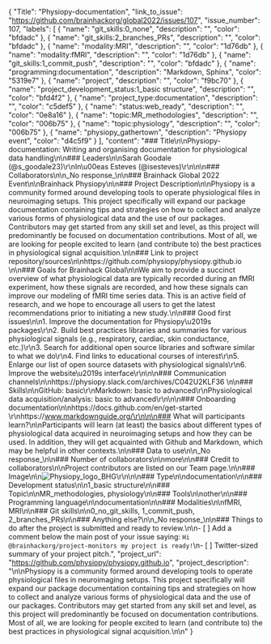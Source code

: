 {
  "Title": "Physiopy-documentation",
  "link_to_issue": "https://github.com/brainhackorg/global2022/issues/107",
  "issue_number": 107,
  "labels": [
    {
      "name": "git_skills:0_none",
      "description": "",
      "color": "bfdadc"
    },
    {
      "name": "git_skills:2_branches_PRs",
      "description": "",
      "color": "bfdadc"
    },
    {
      "name": "modality:MRI",
      "description": "",
      "color": "1d76db"
    },
    {
      "name": "modality:fMRI",
      "description": "",
      "color": "1d76db"
    },
    {
      "name": "git_skills:1_commit_push",
      "description": "",
      "color": "bfdadc"
    },
    {
      "name": "programming:documentation",
      "description": "Markdown, Sphinx",
      "color": "5319e7"
    },
    {
      "name": "project",
      "description": "",
      "color": "f9bc70"
    },
    {
      "name": "project_development_status:1_basic structure",
      "description": "",
      "color": "bfd4f2"
    },
    {
      "name": "project_type:documentation",
      "description": "",
      "color": "c5def5"
    },
    {
      "name": "status:web_ready",
      "description": "",
      "color": "0e8a16"
    },
    {
      "name": "topic:MR_methodologies",
      "description": "",
      "color": "006b75"
    },
    {
      "name": "topic:physiology",
      "description": "",
      "color": "006b75"
    },
    {
      "name": "physiopy_gathertown",
      "description": "Physiopy event",
      "color": "d4c5f9"
    }
  ],
  "content": "### Title\n\nPhysiopy-documentation: Writing and organising documentation for physiological data handling\n\n### Leaders\n\nSarah Goodale (@s_goodale23)\r\nIn\u00eas Esteves (@isesteves)\r\n\n\n### Collaborators\n\n_No response_\n\n### Brainhack Global 2022 Event\n\nBrainhack Physiopy\n\n### Project Description\n\nPhysiopy is a community formed around developing tools to operate physiological files in neuroimaging setups. This project specifically will expand our package documentation containing tips and strategies on how to collect and analyze various forms of physiological data and the use of our packages. Contributors may get started from any skill set and level, as this project will predominantly be focused on documentation contributions. Most of all, we are looking for people excited to learn (and contribute to) the best practices in physiological signal acquisition.\n\n### Link to project repository/sources\n\nhttps://github.com/physiopy/physiopy.github.io \n\n### Goals for Brainhack Global\n\nWe aim to provide a succinct overview of what physiological data are typically recorded during an fMRI experiment, how these signals are recorded, and how these signals can improve our modeling of fMRI time series data. This is an active field of research, and we hope to encourage all users to get the latest recommendations prior to initiating a new study.\n\n### Good first issues\n\n1. Improve the documentation for Physiopy\u2019s packages\r\n2. Build best practices libraries and summaries for various physiological signals (e.g., respiratory, cardiac, skin conductance, etc.)\r\n3. Search for additional open source libraries and software similar to what we do\r\n4. Find links to educational courses of interest\r\n5. Enlarge our list of open source datasets with physiological signals\r\n6. Improve the website\u2019s interface\r\n\n\n### Communication channels\n\nhttps://physiopy.slack.com/archives/C042U2KLF36 \n\n### Skills\n\nGitHub: basic\r\nMarkdown: basic to advanced\r\nPhysiological data acquisition/analysis: basic to advanced\r\n\n\n### Onboarding documentation\n\nhttps://docs.github.com/en/get-started \r\nhttps://www.markdownguide.org/\r\n\n\n### What will participants learn?\n\nParticipants will learn (at least) the basics about different types of physiological data acquired in neuroimaging setups and how they can be used. In addition, they will get acquainted with Github and Markdown, which may be helpful in other contexts.\n\n### Data to use\n\n_No response_\n\n### Number of collaborators\n\nmore\n\n### Credit to collaborators\n\nProject contributors are listed on our Team page.\n\n### Image\n\n![Physiopy_logo_BHG](https://user-images.githubusercontent.com/24605642/204376872-daf0f6ff-0d19-4a90-9825-d78e7169615a.png)\r\n\n\n### Type\n\ndocumentation\n\n### Development status\n\n1_basic structure\n\n### Topic\n\nMR_methodologies, physiology\n\n### Tools\n\nother\n\n### Programming language\n\ndocumentation\n\n### Modalities\n\nfMRI, MRI\n\n### Git skills\n\n0_no_git_skills, 1_commit_push, 2_branches_PRs\n\n### Anything else?\n\n_No response_\n\n### Things to do after the project is submitted and ready to review.\n\n- [ ] Add a comment below the main post of your issue saying: `Hi @brainhackorg/project-monitors my project is ready!`\n- [ ] Twitter-sized summary of your project pitch.",
  "project_url": "https://github.com/physiopy/physiopy.github.io",
  "project_description": "\n\nPhysiopy is a community formed around developing tools to operate physiological files in neuroimaging setups. This project specifically will expand our package documentation containing tips and strategies on how to collect and analyze various forms of physiological data and the use of our packages. Contributors may get started from any skill set and level, as this project will predominantly be focused on documentation contributions. Most of all, we are looking for people excited to learn (and contribute to) the best practices in physiological signal acquisition.\n\n"
}